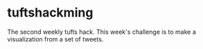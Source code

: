 tuftshackming
=============

The second weekly tufts hack. This week's challenge is to make a visualization from a set of tweets.

